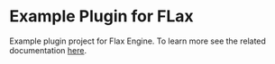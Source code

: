 # Example Plugin for FLax

Example plugin project for Flax Engine. To learn more see the related documentation [here](https://docs.flaxengine.com/manual/scripting/plugins/index.html).
